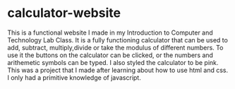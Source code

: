 # calculator-website
This is a functional website I made in my Introduction to Computer and Technology Lab Class. It is a fully functioning calculator that can be used to add, subtract, multiply,divide or take the modulus of different numbers. 
To use it the buttons on the calculator can be clicked, or the numbers and arithemetic symbols can be typed. 
I also styled the calculator to be pink. 
This was a project that I made after learning about how to use html and css. I only had a primitive knowledge of javascript. 
